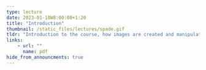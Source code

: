 ```yaml
---
type: lecture
date: 2023-01-18W8:00:00+1:20
title: "Introduction"
thumbnail: /static_files/lectures/spade.gif
tldr: "Introduction to the course, how images are created and manipulated by humans and machines"
links:
    - url: ""
      name: pdf
hide_from_announcments: true
---
```

